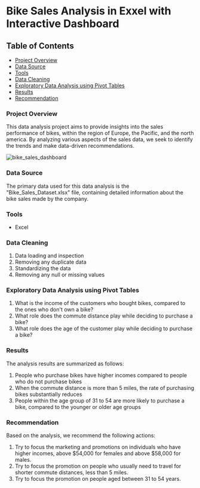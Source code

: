 # Bike Sales Analysis in Exxel with Interactive Dashboard
## Table of Contents
- [Project Overview](#project-overview)
- [Data Source](#data-source)
- [Tools](#tools)
- [Data Cleaning](#data-cleaning)
- [Exploratory Data Analysis using Pivot Tables](#exploratory-data-analysis-using-pivot-tables)
- [Results](#results)
- [Recommendation](#recommendation)

### Project Overview
This data analysis project aims to provide insights into the sales performance of bikes, within the region of Europe, the Pacific, and the north america. By analyzing various aspects of the sales data, we seek to identify the trends and make data-driven recommendations.

![bike_sales_dashboard](https://github.com/tanvirtanmoy/Bike-Sales-Analysis-in-Excel/assets/92587839/35fb0e9b-0a39-4972-8c57-3f7cd675b8e2)


### Data Source
The primary data used for this data analysis is the "Bike_Sales_Dataset.xlsx" file, containing detailed information about the bike sales made by the company. 

### Tools
- Excel
  
### Data Cleaning
1. Data loading and inspection
2. Removing any duplicate data
3. Standardizing the data
4. Removing any null or missing values

### Exploratory Data Analysis using Pivot Tables
1. What is the income of the customers who bought bikes, compared to the ones who don't own a bike?
2. What role does the commute distance play while deciding to purchase a bike?
3. What role does the age of the customer play while deciding to purchase a bike?

### Results
The analysis results are summarized as follows:
1. People who purchase bikes have higher incomes compared to people who do not purchase bikes
2. When the commute distance is more than 5 miles, the rate of purchasing bikes substantially reduces
3. People within the age group of 31 to 54 are more likely to purchase a bike, compared to the younger or older age groups

### Recommendation
Based on the analysis, we recommend the following actions:
1. Try to focus the marketing and promotions on individuals who have higher incomes, above $54,000 for females and above $58,000 for males.
2. Try to focus the promotion on people who usually need to travel for shorter commute distances, less than 5 miles.
3. Try to focus the promotion on people aged between 31 to 54 years. 
   
